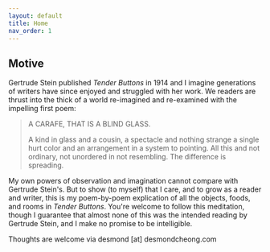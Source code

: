 ```yaml
---
layout: default
title: Home
nav_order: 1
---
```


## Motive

Gertrude Stein published _Tender Buttons_ in 1914 and I imagine generations of writers have since enjoyed and struggled with her work. We readers are thrust into the thick of a world re-imagined and re-examined with the impelling first poem:

> A CARAFE, THAT IS A BLIND GLASS.
> 
> A kind in glass and a cousin, a spectacle and nothing strange a single hurt color and an arrangement in a system to pointing. All this and not ordinary, not unordered in not resembling. The difference is spreading.

My own powers of observation and imagination cannot compare with Gertrude Stein's. But to show (to myself) that I care, and to grow as a reader and writer, this is my poem-by-poem explication of all the objects, foods, and rooms in _Tender Buttons_. You're welcome to follow this meditation, though I guarantee that almost none of this was the intended reading by Gertrude Stein, and I make no promise to be intelligible.

Thoughts are welcome via desmond [at] desmondcheong.com

